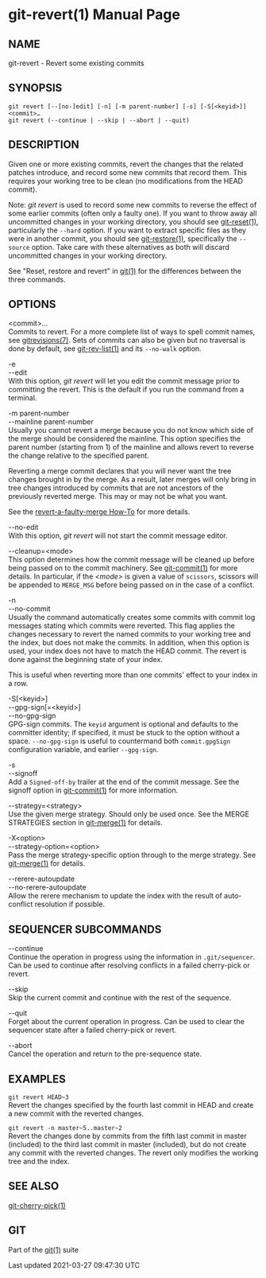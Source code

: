 git-revert(1) Manual Page
=========================

NAME
----

git-revert - Revert some existing commits

SYNOPSIS
--------

    git revert [--[no-]edit] [-n] [-m parent-number] [-s] [-S[<keyid>]] <commit>…​
    git revert (--continue | --skip | --abort | --quit)

DESCRIPTION
-----------

Given one or more existing commits, revert the changes that the related patches introduce, and record some new commits that record them. This requires your working tree to be clean (no modifications from the HEAD commit).

Note: *git revert* is used to record some new commits to reverse the effect of some earlier commits (often only a faulty one). If you want to throw away all uncommitted changes in your working directory, you should see [git-reset(1)](git-reset.html), particularly the `--hard` option. If you want to extract specific files as they were in another commit, you should see [git-restore(1)](git-restore.html), specifically the `--source` option. Take care with these alternatives as both will discard uncommitted changes in your working directory.

See "Reset, restore and revert" in [git(1)](git.html) for the differences between the three commands.

OPTIONS
-------

&lt;commit&gt;…​  
Commits to revert. For a more complete list of ways to spell commit names, see [gitrevisions(7)](gitrevisions.html). Sets of commits can also be given but no traversal is done by default, see [git-rev-list(1)](git-rev-list.html) and its `--no-walk` option.

-e  
--edit  
With this option, *git revert* will let you edit the commit message prior to committing the revert. This is the default if you run the command from a terminal.

-m parent-number  
--mainline parent-number  
Usually you cannot revert a merge because you do not know which side of the merge should be considered the mainline. This option specifies the parent number (starting from 1) of the mainline and allows revert to reverse the change relative to the specified parent.

Reverting a merge commit declares that you will never want the tree changes brought in by the merge. As a result, later merges will only bring in tree changes introduced by commits that are not ancestors of the previously reverted merge. This may or may not be what you want.

See the [revert-a-faulty-merge How-To](howto/revert-a-faulty-merge.html) for more details.

--no-edit  
With this option, *git revert* will not start the commit message editor.

--cleanup=&lt;mode&gt;  
This option determines how the commit message will be cleaned up before being passed on to the commit machinery. See [git-commit(1)](git-commit.html) for more details. In particular, if the *&lt;mode&gt;* is given a value of `scissors`, scissors will be appended to `MERGE_MSG` before being passed on in the case of a conflict.

-n  
--no-commit  
Usually the command automatically creates some commits with commit log messages stating which commits were reverted. This flag applies the changes necessary to revert the named commits to your working tree and the index, but does not make the commits. In addition, when this option is used, your index does not have to match the HEAD commit. The revert is done against the beginning state of your index.

This is useful when reverting more than one commits' effect to your index in a row.

-S\[&lt;keyid&gt;\]  
--gpg-sign\[=&lt;keyid&gt;\]  
--no-gpg-sign  
GPG-sign commits. The `keyid` argument is optional and defaults to the committer identity; if specified, it must be stuck to the option without a space. `--no-gpg-sign` is useful to countermand both `commit.gpgSign` configuration variable, and earlier `--gpg-sign`.

-s  
--signoff  
Add a `Signed-off-by` trailer at the end of the commit message. See the signoff option in [git-commit(1)](git-commit.html) for more information.

--strategy=&lt;strategy&gt;  
Use the given merge strategy. Should only be used once. See the MERGE STRATEGIES section in [git-merge(1)](git-merge.html) for details.

-X&lt;option&gt;  
--strategy-option=&lt;option&gt;  
Pass the merge strategy-specific option through to the merge strategy. See [git-merge(1)](git-merge.html) for details.

--rerere-autoupdate  
--no-rerere-autoupdate  
Allow the rerere mechanism to update the index with the result of auto-conflict resolution if possible.

SEQUENCER SUBCOMMANDS
---------------------

--continue  
Continue the operation in progress using the information in `.git/sequencer`. Can be used to continue after resolving conflicts in a failed cherry-pick or revert.

--skip  
Skip the current commit and continue with the rest of the sequence.

--quit  
Forget about the current operation in progress. Can be used to clear the sequencer state after a failed cherry-pick or revert.

--abort  
Cancel the operation and return to the pre-sequence state.

EXAMPLES
--------

`git revert HEAD~3`  
Revert the changes specified by the fourth last commit in HEAD and create a new commit with the reverted changes.

`git revert -n master~5..master~2`  
Revert the changes done by commits from the fifth last commit in master (included) to the third last commit in master (included), but do not create any commit with the reverted changes. The revert only modifies the working tree and the index.

SEE ALSO
--------

[git-cherry-pick(1)](git-cherry-pick.html)

GIT
---

Part of the [git(1)](git.html) suite

Last updated 2021-03-27 09:47:30 UTC
